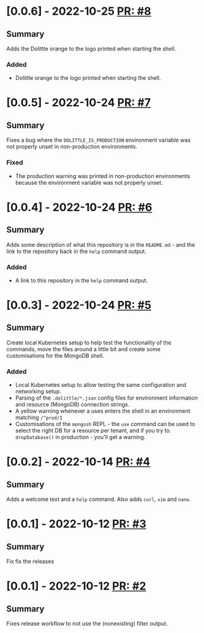 # [0.0.6] - 2022-10-25 [PR: #8](https://github.com/dolittle/studio-terminal/pull/8)
## Summary

Adds the Dolittle orange to the logo printed when starting the shell.

### Added

- Dolittle orange to the logo printed when starting the shell.


# [0.0.5] - 2022-10-24 [PR: #7](https://github.com/dolittle/studio-terminal/pull/7)
## Summary

Fixes a bug where the `DOLITTLE_IS_PRODUCTION` environment variable was not properly unset in non-production environments.

### Fixed

- The production warning was printed in non-production environments because the environment variable was not properly unset.


# [0.0.4] - 2022-10-24 [PR: #6](https://github.com/dolittle/studio-terminal/pull/6)
## Summary

Adds some description of what this repository is in the `README.md` - and the link to the repository back in the `help` command output.

### Added

- A link to this repository in the `help` command output.


# [0.0.3] - 2022-10-24 [PR: #5](https://github.com/dolittle/studio-terminal/pull/5)
## Summary

Create local Kubernetes setup to help test the functionality of the commands, move the files around a little bit and create some customisations for the MongoDB shell.

### Added

- Local Kubernetes setup to allow testing the same configuration and networking setup.
- Parsing of the `.dolittle/*.json` config files for environment information and resource (MongoDB) connection strings.
- A yellow warning whenever a uses enters the shell in an environment matching `/^prod/I`
- Customisations of the `mongosh` REPL - the `use` command can be used to select the right DB for a resource per tenant, and if you try to. `dropDatabase()` in production - you'll get a warning.


# [0.0.2] - 2022-10-14 [PR: #4](https://github.com/dolittle/studio-terminal/pull/4)
## Summary

Adds a welcome text and a `help` command.
Also adds `curl`, `vim` and `nano`.


# [0.0.1] - 2022-10-12 [PR: #3](https://github.com/dolittle/studio-terminal/pull/3)
## Summary

Fix fix the releases


# [0.0.1] - 2022-10-12 [PR: #2](https://github.com/dolittle/studio-terminal/pull/2)
## Summary

Fixes release workflow to not use the (nonexisting) filter output.


